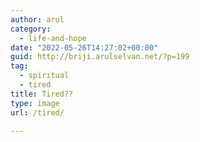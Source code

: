 ```yaml
---
author: arul
category:
  - life-and-hope
date: "2022-05-26T14:27:02+00:00"
guid: http://briji.arulselvan.net/?p=199
tag:
  - spiritual
  - tired
title: Tired??
type: image
url: /tired/

---
```



